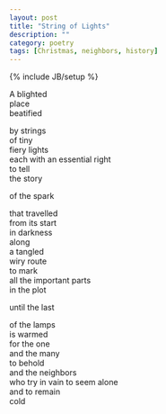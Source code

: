```yaml
---
layout: post
title: "String of Lights"
description: ""
category: poetry
tags: [Christmas, neighbors, history]
---
```

{% include JB/setup %}



A blighted  
place  
beatified  

by strings   
of tiny  
fiery lights  
each with an essential right  
to tell   
the story  

of the spark  

that travelled   
from its start  
in darkness  
along  
a tangled  
wiry route  
to mark   
all the important parts  
in the plot  

until the last   

of the lamps  
is warmed  
for the one  
and the many  
to behold  
and the neighbors  
who try in vain to seem alone  
and to remain  
cold  



